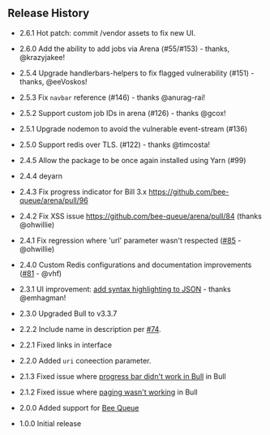 ## Release History

* 2.6.1 Hot patch: commit /vendor assets to fix new UI.

* 2.6.0 Add the ability to add jobs via Arena (#55/#153) - thanks, @krazyjakee!

* 2.5.4 Upgrade handlerbars-helpers to fix flagged vulnerability (#151) - thanks, @eeVoskos!

* 2.5.3 Fix `navbar` reference (#146) - thanks @anurag-rai!

* 2.5.2 Support custom job IDs in arena (#126) - thanks @gcox!

* 2.5.1 Upgrade nodemon to avoid the vulnerable event-stream (#136)

* 2.5.0 Support redis over TLS. (#122) - thanks @timcosta!

* 2.4.5 Allow the package to be once again installed using Yarn (#99)

* 2.4.4 deyarn

* 2.4.3 Fix progress indicator for Bill 3.x https://github.com/bee-queue/arena/pull/96

* 2.4.2 Fix XSS issue https://github.com/bee-queue/arena/pull/84 (thanks @ohwillie)

* 2.4.1 Fix regression where 'url' parameter wasn't respected ([#85](https://github.com/bee-queue/arena/pull/85) - @ohwillie)

* 2.4.0 Custom Redis configurations and documentation improvements ([#81](https://github.com/bee-queue/arena/pull/81) - @vhf)

* 2.3.1 UI improvement: [add syntax highlighting to JSON](https://github.com/bee-queue/arena/pull/80) - thanks @emhagman!

* 2.3.0 Upgraded Bull to v3.3.7

* 2.2.2 Include name in description per [#74](https://github.com/bee-queue/arena/pull/74).

* 2.2.1 Fixed links in interface

* 2.2.0 Added `uri` coneection parameter.

* 2.1.3 Fixed issue where [progress bar didn't work in Bull](https://github.com/bee-queue/arena/pull/46) in Bull

* 2.1.2 Fixed issue where [paging wasn't working](https://github.com/bee-queue/arena/issues/39) in Bull

* 2.0.0 Added support for [Bee Queue](https://github.com/bee-queue/bee-queue)

* 1.0.0 Initial release
